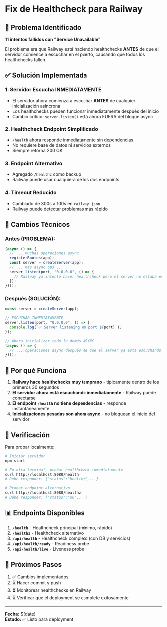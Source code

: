 # Fix de Healthcheck para Railway

## 🔴 Problema Identificado

**11 intentos fallidos con "Service Unavailable"**

El problema era que Railway está haciendo healthchecks **ANTES** de que el servidor comience a escuchar en el puerto, causando que todos los healthchecks fallen.

## ✅ Solución Implementada

### 1. **Servidor Escucha INMEDIATAMENTE**
   - El servidor ahora comienza a escuchar **ANTES** de cualquier inicialización asíncrona
   - Los healthchecks pueden funcionar inmediatamente después del inicio
   - Cambio crítico: `server.listen()` está ahora FUERA del bloque async

### 2. **Healthcheck Endpoint Simplificado**
   - `/health` ahora responde inmediatamente sin dependencias
   - No requiere base de datos ni servicios externos
   - Siempre retorna 200 OK

### 3. **Endpoint Alternativo**
   - Agregado `/healthz` como backup
   - Railway puede usar cualquiera de los dos endpoints

### 4. **Timeout Reducido**
   - Cambiado de 300s a 100s en `railway.json`
   - Railway puede detectar problemas más rápido

## 📝 Cambios Técnicos

### Antes (PROBLEMA):
```typescript
(async () => {
  // ... muchas operaciones async ...
  registerRoutes(app);
  const server = createServer(app);
  // ... más async ops ...
  server.listen(port, "0.0.0.0", () => {
    // Railway ya intentó hacer healthcheck pero el server no estaba escuchando
  });
})();
```

### Después (SOLUCIÓN):
```typescript
const server = createServer(app);

// ESCUCHAR INMEDIATAMENTE
server.listen(port, "0.0.0.0", () => {
  console.log(`✅ Server listening on port ${port}`);
});

// Ahora inicializar todo lo demás ASYNC
(async () => {
  // ... operaciones async después de que el server ya está escuchando ...
})();
```

## 🎯 Por qué Funciona

1. **Railway hace healthchecks muy temprano** - típicamente dentro de los primeros 30 segundos
2. **El servidor ahora está escuchando inmediatamente** - Railway puede conectarse
3. **El endpoint `/health` no tiene dependencias** - responde instantáneamente
4. **Inicializaciones pesadas son ahora async** - no bloquean el inicio del servidor

## 🧪 Verificación

Para probar localmente:

```bash
# Iniciar servidor
npm start

# En otra terminal, probar healthcheck inmediatamente
curl http://localhost:8080/health
# Debe responder: {"status":"healthy",...}

# Probar endpoint alternativo
curl http://localhost:8080/healthz
# Debe responder: {"status":"ok",...}
```

## 📊 Endpoints Disponibles

1. **`/health`** - Healthcheck principal (mínimo, rápido)
2. **`/healthz`** - Healthcheck alternativo
3. **`/api/health`** - Healthcheck completo (con DB y servicios)
4. **`/api/health/ready`** - Readiness probe
5. **`/api/health/live`** - Liveness probe

## 🚀 Próximos Pasos

1. ✅ Cambios implementados
2. ⏳ Hacer commit y push
3. ⏳ Monitorear healthchecks en Railway
4. ⏳ Verificar que el deployment se complete exitosamente

---

**Fecha:** $(date)  
**Estado:** ✅ Listo para deployment

